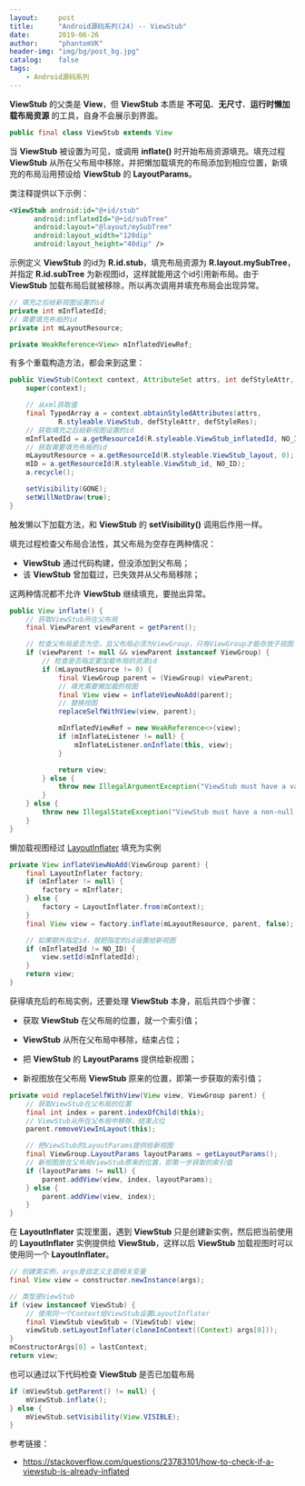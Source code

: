 ```yaml
---
layout:     post
title:      "Android源码系列(24) -- ViewStub"
date:       2019-06-26
author:     "phantomVK"
header-img: "img/bg/post_bg.jpg"
catalog:    false
tags:
    - Android源码系列
---
```


__ViewStub__ 的父类是 __View__，但 __ViewStub__ 本质是 __不可见__、__无尺寸__、__运行时懒加载布局资源__ 的工具，自身不会展示到界面。

```java
public final class ViewStub extends View
```

当 __ViewStub__ 被设置为可见，或调用 __inflate()__ 时开始布局资源填充。填充过程 __ViewStub__ 从所在父布局中移除，并把懒加载填充的布局添加到相应位置，新填充的布局沿用预设给 __ViewStub__ 的 __LayoutParams__。

类注释提供以下示例：

```xml
<ViewStub android:id="@+id/stub"
      android:inflatedId="@+id/subTree"
      android:layout="@layout/mySubTree"
      android:layout_width="120dip"
      android:layout_height="40dip" />
```

示例定义 __ViewStub__ 的id为 __R.id.stub__，填充布局资源为 __R.layout.mySubTree__，并指定 __R.id.subTree__ 为新视图id，这样就能用这个id引用新布局。由于 __ViewStub__ 加载布局后就被移除，所以再次调用并填充布局会出现异常。


```java
// 填充之后给新视图设置的id
private int mInflatedId;
// 需要填充布局的id
private int mLayoutResource;

private WeakReference<View> mInflatedViewRef;
```

有多个重载构造方法，都会来到这里：

```java
public ViewStub(Context context, AttributeSet attrs, int defStyleAttr, int defStyleRes) {
    super(context);

    // 从xml获取值
    final TypedArray a = context.obtainStyledAttributes(attrs,
            R.styleable.ViewStub, defStyleAttr, defStyleRes);
    // 获取填充之后给新视图设置的id
    mInflatedId = a.getResourceId(R.styleable.ViewStub_inflatedId, NO_ID);
    // 获取需要填充布局的id
    mLayoutResource = a.getResourceId(R.styleable.ViewStub_layout, 0);
    mID = a.getResourceId(R.styleable.ViewStub_id, NO_ID);
    a.recycle();

    setVisibility(GONE);
    setWillNotDraw(true);
}
```

触发懒以下加载方法，和 __ViewStub__ 的 __setVisibility()__ 调用后作用一样。

填充过程检查父布局合法性，其父布局为空存在两种情况：

- __ViewStub__ 通过代码构建，但没添加到父布局；
- 该 __ViewStub__ 曾加载过，已失效并从父布局移除；

这两种情况都不允许 __ViewStub__ 继续填充，要抛出异常。

```java
public View inflate() {
    // 获取ViewStub所在父布局
    final ViewParent viewParent = getParent();

    // 检查父布局是否为空，且父布局必须为ViewGroup，只有ViewGroup才能存放子视图
    if (viewParent != null && viewParent instanceof ViewGroup) {
        // 检查是否指定要加载布局的资源id
        if (mLayoutResource != 0) {
            final ViewGroup parent = (ViewGroup) viewParent;
            // 填充需要懒加载的视图
            final View view = inflateViewNoAdd(parent);
            // 替换视图
            replaceSelfWithView(view, parent);

            mInflatedViewRef = new WeakReference<>(view);
            if (mInflateListener != null) {
                mInflateListener.onInflate(this, view);
            }

            return view;
        } else {
            throw new IllegalArgumentException("ViewStub must have a valid layoutResource");
        }
    } else {
        throw new IllegalStateException("ViewStub must have a non-null ViewGroup viewParent");
    }
}
```

懒加载视图经过 [LayoutInflater](/2018/03/03/LayoutInflater/#六视图创建) 填充为实例

```java
private View inflateViewNoAdd(ViewGroup parent) {
    final LayoutInflater factory;
    if (mInflater != null) {
        factory = mInflater;
    } else {
        factory = LayoutInflater.from(mContext);
    }
    final View view = factory.inflate(mLayoutResource, parent, false);

    // 如果额外指定id，就把指定的id设置给新视图
    if (mInflatedId != NO_ID) {
        view.setId(mInflatedId);
    }
    return view;
}
```

获得填充后的布局实例，还要处理 __ViewStub__ 本身，前后共四个步骤：

- 获取 __ViewStub__ 在父布局的位置，就一个索引值；

- __ViewStub__ 从所在父布局中移除，结束占位；
- 把 __ViewStub__ 的 __LayoutParams__ 提供给新视图；
- 新视图放在父布局 __ViewStub__ 原来的位置，即第一步获取的索引值；

```java
private void replaceSelfWithView(View view, ViewGroup parent) {
    // 获取ViewStub在父布局的位置
    final int index = parent.indexOfChild(this);
    // ViewStub从所在父布局中移除，结束占位
    parent.removeViewInLayout(this);

    // 把ViewStub的LayoutParams提供给新视图
    final ViewGroup.LayoutParams layoutParams = getLayoutParams();
    // 新视图放在父布局ViewStub原来的位置，即第一步获取的索引值
    if (layoutParams != null) {
        parent.addView(view, index, layoutParams);
    } else {
        parent.addView(view, index);
    }
}
```

在 __LayoutInflater__ 实现里面，遇到 __ViewStub__ 只是创建新实例，然后把当前使用的 __LayoutInflater__ 实例提供给 __ViewStub__，这样以后 __ViewStub__ 加载视图时可以使用同一个 __LayoutInflater__。

```java
// 创建类实例，args是自定义主题相关变量
final View view = constructor.newInstance(args);

// 类型是ViewStub
if (view instanceof ViewStub) {
    // 使用同一个Context给ViewStub设置LayoutInflater
    final ViewStub viewStub = (ViewStub) view;
    viewStub.setLayoutInflater(cloneInContext((Context) args[0]));
}
mConstructorArgs[0] = lastContext;
return view;
```

也可以通过以下代码检查 __ViewStub__ 是否已加载布局

```java
if (mViewStub.getParent() != null) {
    mViewStub.inflate();
} else {
    mViewStub.setVisibility(View.VISIBLE);
}
```

参考链接：

- https://stackoverflow.com/questions/23783101/how-to-check-if-a-viewstub-is-already-inflated